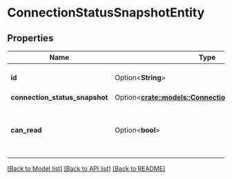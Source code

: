 # ConnectionStatusSnapshotEntity

## Properties

Name | Type | Description | Notes
------------ | ------------- | ------------- | -------------
**id** | Option<**String**> | The id of the connection. | [optional]
**connection_status_snapshot** | Option<[**crate::models::ConnectionStatusSnapshotDto**](ConnectionStatusSnapshotDTO.md)> |  | [optional]
**can_read** | Option<**bool**> | Indicates whether the user can read a given resource. | [optional]

[[Back to Model list]](../README.md#documentation-for-models) [[Back to API list]](../README.md#documentation-for-api-endpoints) [[Back to README]](../README.md)


